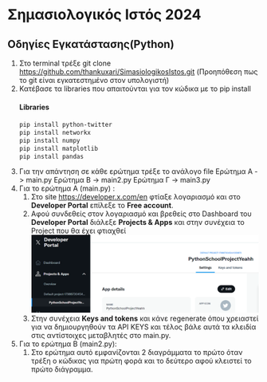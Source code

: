 # Σημασιολογικός Ιστός 2024

## Οδηγίες Εγκατάστασης(Python)
 1. Στο terminal τρέξε git clone https://github.com/thankuxari/SimasiologikosIstos.git (Προηπόθεση πως το git είναι εγκατεστημένο στον υπολογιστή)
 2. Κατέβασε τα libraries που απαιτούνται για τον κώδικα με το pip install
    #### Libraries
        pip install python-twitter
        pip install networkx
        pip install numpy
        pip install matplotlib
        pip install pandas
 3. Για την απάντηση σε κάθε ερώτημα τρέξε το ανάλογο file
   Ερώτημα Α -> main.py
   Ερώτημα B -> main2.py
   Ερώτημα Γ -> main3.py
 4. Για το ερώτημα Α (main.py) : 
    1. Στο site https://developer.x.com/en φτίαξε λογαριασμό και στο **Developer Portal** επίλεξε το **Free account**.
    2. Αφού συνδεθείς στον λογαριασμό και βρεθείς στο Dashboard του **Developer Portal** διάλεξε **Projects & Apps** και στην συνέχεια το Project που θα έχει φτιαχθεί ![Screenshot](./Screenshots/Screenshot%202024-06-13%20224509.png)
    3. Στην συνέχεια **Keys and tokens** και κάνε regenerate όπου χρειαστεί για να δημιουργηθούν τα API KEYS και τέλος βάλε αυτά τα κλειδία στις αντίστοιχες μεταβλητές στο main.py.
 5. Για το ερώτημα Β (main2.py):
    1. Στο ερώτημα αυτό εμφανίζονται 2 διαγράμματα το πρώτο όταν τρέξη ο κώδικας για πρώτη φορά και το δεύτερο αφού κλειστεί το πρώτο διάγραμμα.
